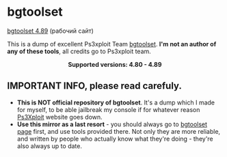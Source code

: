 # bgtoolset

[bgtoolset 4.89](https://pspx.ru/forum/bgtoolset) (рабочий сайт)

This is a dump of excellent Ps3xploit Team [bgtoolset](https://www.ps3xploit.net/bgtoolset/). **I'm not an author of any of these tools**, all credits go to
Ps3xploit team.

<p align="center">
<b>Supported versions: 4.80 - 4.89</b>
</p>

## IMPORTANT INFO, please read carefuly.

- **This is NOT official repository of bgtoolset**. It's a dump which I made for myself, to be able jailbreak my console if for whatever reason [Ps3Xploit](https://www.ps3xploit.com/)
website goes down.
- **Use this mirror as a last resort** - you should always go to [bgtoolset page](https://www.ps3xploit.net/bgtoolset/) first, and use tools provided there.
  Not only they are more reliable, and written by people who actually know what they're doing - they're also always up to date.
